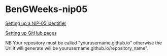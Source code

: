 # BenGWeeks-nip05

[Setting up a NIP-05 identifier](https://github.com/nostr-protocol/nips/blob/master/05.md)

[Setting up GitHub pages](https://docs.github.com/en/pages/getting-started-with-github-pages/creating-a-github-pages-site)

NB Your repository must be called "yourusername.github.io" otherwise the Url it will generate will be yourusername.github.io/repository_name".
